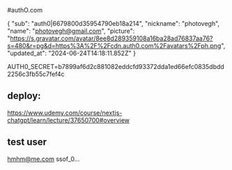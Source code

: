 #authO.com

{
"sub": "auth0|6679800d35954790eb18a214",
"nickname": "photovegh",
"name": "photovegh@gmail.com",
"picture": "https://s.gravatar.com/avatar/8ee8d289359108a16ba28ad76837aa76?s=480&r=pg&d=https%3A%2F%2Fcdn.auth0.com%2Favatars%2Fph.png",
"updated_at": "2024-06-24T14:18:11.852Z"
}

AUTH0_SECRET=b7899af6d2c881082eddcfd93372dda1ed66efc0835dbdd2256c3fb55c7fef4c

## deploy:

https://www.udemy.com/course/nextjs-chatgpt/learn/lecture/37650700#overview

## test user

hmhm@me.com
ssof_0...
